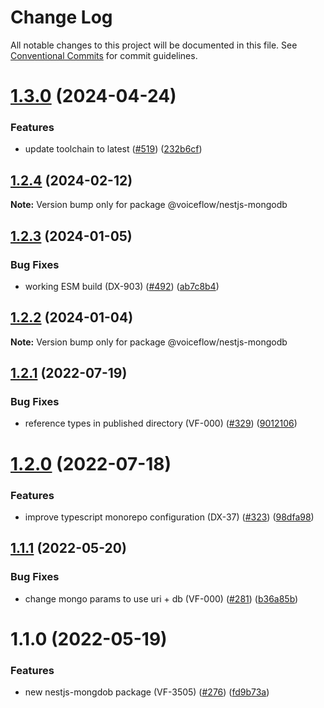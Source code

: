 # Change Log

All notable changes to this project will be documented in this file.
See [Conventional Commits](https://conventionalcommits.org) for commit guidelines.

# [1.3.0](https://github.com/voiceflow/libs/compare/@voiceflow/nestjs-mongodb@1.2.4...@voiceflow/nestjs-mongodb@1.3.0) (2024-04-24)

### Features

* update toolchain to latest ([#519](https://github.com/voiceflow/libs/issues/519)) ([232b6cf](https://github.com/voiceflow/libs/commit/232b6cfcc65955760950de753f37c8b4f7e0ae62))

## [1.2.4](https://github.com/voiceflow/libs/compare/@voiceflow/nestjs-mongodb@1.2.3...@voiceflow/nestjs-mongodb@1.2.4) (2024-02-12)

**Note:** Version bump only for package @voiceflow/nestjs-mongodb

## [1.2.3](https://github.com/voiceflow/libs/compare/@voiceflow/nestjs-mongodb@1.2.2...@voiceflow/nestjs-mongodb@1.2.3) (2024-01-05)

### Bug Fixes

* working ESM build (DX-903) ([#492](https://github.com/voiceflow/libs/issues/492)) ([ab7c8b4](https://github.com/voiceflow/libs/commit/ab7c8b407344c77ac3716921360e27eedcfb8d04))

## [1.2.2](https://github.com/voiceflow/libs/compare/@voiceflow/nestjs-mongodb@1.2.1...@voiceflow/nestjs-mongodb@1.2.2) (2024-01-04)

**Note:** Version bump only for package @voiceflow/nestjs-mongodb

## [1.2.1](https://github.com/voiceflow/libs/compare/@voiceflow/nestjs-mongodb@1.2.0...@voiceflow/nestjs-mongodb@1.2.1) (2022-07-19)

### Bug Fixes

* reference types in published directory (VF-000) ([#329](https://github.com/voiceflow/libs/issues/329)) ([9012106](https://github.com/voiceflow/libs/commit/9012106d697d26a9878ba427df56b07fa05c7e60))

# [1.2.0](https://github.com/voiceflow/libs/compare/@voiceflow/nestjs-mongodb@1.1.1...@voiceflow/nestjs-mongodb@1.2.0) (2022-07-18)

### Features

* improve typescript monorepo configuration (DX-37) ([#323](https://github.com/voiceflow/libs/issues/323)) ([98dfa98](https://github.com/voiceflow/libs/commit/98dfa98cf64f1dc7705cbc94a3a5dd3c3e825900))

## [1.1.1](https://github.com/voiceflow/libs/compare/@voiceflow/nestjs-mongodb@1.1.0...@voiceflow/nestjs-mongodb@1.1.1) (2022-05-20)

### Bug Fixes

* change mongo params to use uri + db (VF-000) ([#281](https://github.com/voiceflow/libs/issues/281)) ([b36a85b](https://github.com/voiceflow/libs/commit/b36a85b5d6c94d4e1170404bbf37503372a3b07d))

# 1.1.0 (2022-05-19)

### Features

* new nestjs-mongdob package (VF-3505) ([#276](https://github.com/voiceflow/libs/issues/276)) ([fd9b73a](https://github.com/voiceflow/libs/commit/fd9b73a170621d1d9163e8e026932c52bef393fd))

